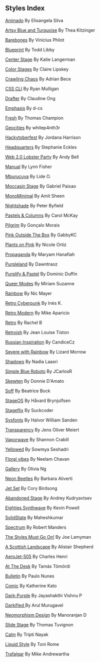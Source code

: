 
## Styles Index


[Animado](https://github.com/5t3ph/stylestage/tree/main/src/styles/css/animado.css) By Elisangela Silva

[Artsy Blue and Turquoise](https://github.com/5t3ph/stylestage/tree/main/src/styles/css/artsy-blue-and-turquoise.css) By Thea Kitzinger

[Barebones](https://github.com/5t3ph/stylestage/tree/main/src/styles/css/barebones.css) By Vinícius Philot

[Blueprint](https://github.com/5t3ph/stylestage/tree/main/src/styles/css/blueprint.css) By Todd Libby

[Center Stage](https://github.com/5t3ph/stylestage/tree/main/src/styles/css/center-stage.css) By Katie Langerman

[Color Stages](https://github.com/5t3ph/stylestage/tree/main/src/styles/css/color-stages.css) By Claire Lipskey

[Crawling Chaos](https://github.com/5t3ph/stylestage/tree/main/src/styles/css/crawling-chaos.css) By Adrian Bece

[CSS CLI](https://github.com/5t3ph/stylestage/tree/main/src/styles/css/css-cli.css) By Ryan Mulligan

[Drafter](https://github.com/5t3ph/stylestage/tree/main/src/styles/css/drafter.css) By Claudine Ong

[Emphasis](https://github.com/5t3ph/stylestage/tree/main/src/styles/css/emphasis.css) By d-cs

[Fresh](https://github.com/5t3ph/stylestage/tree/main/src/styles/css/fresh.css) By Thomas Champion

[Geocities](https://github.com/5t3ph/stylestage/tree/main/src/styles/css/geocities.css) By whitep4nth3r

[Hackytoberfest](https://github.com/5t3ph/stylestage/tree/main/src/styles/css/hackytoberfest.css) By Jordana Harrison

[Headquarters](https://github.com/5t3ph/stylestage/tree/main/src/styles/css/headquarters.css) By Stephanie Eckles

[Web 2.0 Lobster Party](https://github.com/5t3ph/stylestage/tree/main/src/styles/css/web-2.0-lobster-party.css) By Andy Bell

[Manual](https://github.com/5t3ph/stylestage/tree/main/src/styles/css/manual.css) By Lynn Fisher

[Mburucuya](https://github.com/5t3ph/stylestage/tree/main/src/styles/css/mburucuya.css) By Lide O.

[Moccasin Stage](https://github.com/5t3ph/stylestage/tree/main/src/styles/css/moccasin-stage.css) By Gabriel Paixao

[MonoMinimal](https://github.com/5t3ph/stylestage/tree/main/src/styles/css/monominimal.css) By Amit Sheen

[Nightshade](https://github.com/5t3ph/stylestage/tree/main/src/styles/css/nightshade.css) By Peter Byfield

[Pastels &amp; Columns](https://github.com/5t3ph/stylestage/tree/main/src/styles/css/pastels-and-columns.css) By Carol McKay

[Pilgrim](https://github.com/5t3ph/stylestage/tree/main/src/styles/css/pilgrim.css) By Gonçalo Morais

[Pink Outside The Box](https://github.com/5t3ph/stylestage/tree/main/src/styles/css/pink-outside-the-box.css) By GabbyKC

[Plants on Pink](https://github.com/5t3ph/stylestage/tree/main/src/styles/css/plants-on-pink.css) By Nicole Ortiz

[Propaganda](https://github.com/5t3ph/stylestage/tree/main/src/styles/css/propaganda.css) By Maryam Hanafiah

[Purpleland](https://github.com/5t3ph/stylestage/tree/main/src/styles/css/purpleland.css) By Dawntraoz

[Purplify &amp; Pastel](https://github.com/5t3ph/stylestage/tree/main/src/styles/css/purplify-and-pastel.css) By Dominic Duffin

[Queer Modes](https://github.com/5t3ph/stylestage/tree/main/src/styles/css/queer-modes.css) By Miriam Suzanne

[Rainbow](https://github.com/5t3ph/stylestage/tree/main/src/styles/css/rainbow.css) By Nic Mayer

[Retro Cyberpunk](https://github.com/5t3ph/stylestage/tree/main/src/styles/css/retro-cyberpunk.css) By Inès K.

[Retro Modern](https://github.com/5t3ph/stylestage/tree/main/src/styles/css/retro-modern.css) By Mike Aparicio

[Retro](https://github.com/5t3ph/stylestage/tree/main/src/styles/css/retro.css) By Rachel B

[Retroish](https://github.com/5t3ph/stylestage/tree/main/src/styles/css/retroish.css) By Jean Louise Tiston

[Russian Inspiration](https://github.com/5t3ph/stylestage/tree/main/src/styles/css/russian-inspiration.css) By CandiceCz

[Severe with Rainbow](https://github.com/5t3ph/stylestage/tree/main/src/styles/css/severe-with-rainbow.css) By Lizard Morrow

[Shadows](https://github.com/5t3ph/stylestage/tree/main/src/styles/css/shadows.css) By Nadia Laasri

[Simple Blue Roboto](https://github.com/5t3ph/stylestage/tree/main/src/styles/css/simple-blue-roboto.css) By JCarlosR

[Skewten](https://github.com/5t3ph/stylestage/tree/main/src/styles/css/skewten.css) By Donnie D&#39;Amato

[Soff](https://github.com/5t3ph/stylestage/tree/main/src/styles/css/soff.css) By Beatrice Bock

[StageOS](https://github.com/5t3ph/stylestage/tree/main/src/styles/css/stageos.css) By Håvard Brynjulfsen

[Stageflix](https://github.com/5t3ph/stylestage/tree/main/src/styles/css/stageflix.css) By Suckcoder

[Sysfonts](https://github.com/5t3ph/stylestage/tree/main/src/styles/css/sysfonts.css) By Halvor William Sanden

[Transparency](https://github.com/5t3ph/stylestage/tree/main/src/styles/css/transparency.css) By Jens Oliver Meiert

[Vaporwave](https://github.com/5t3ph/stylestage/tree/main/src/styles/css/vaporwave.css) By Shannon Crabill

[Yellowed](https://github.com/5t3ph/stylestage/tree/main/src/styles/css/yellowed.css) By Sowmya Seshadri

[Floral vibes](https://github.com/5t3ph/stylestage/tree/main/src/styles/css/floral-vibes.css) By Neelam Chavan

[Gallery](https://github.com/5t3ph/stylestage/tree/main/src/styles/css/gallery.css) By Olivia Ng

[Neon Beetles](https://github.com/5t3ph/stylestage/tree/main/src/styles/css/neon-beetles.css) By Barbara Aliverti

[Jet Set](https://github.com/5t3ph/stylestage/tree/main/src/styles/css/jet-set.css) By Cory Birdsong

[Abandoned Stage](https://github.com/5t3ph/stylestage/tree/main/src/styles/css/abandoned-stage.css) By Andrey Kudryavtsev

[Eighties Synthwave](https://github.com/5t3ph/stylestage/tree/main/src/styles/css/eighties-synthwave.css) By Kevin Powell

[SolidState](https://github.com/5t3ph/stylestage/tree/main/src/styles/css/solidstate.css) By Maheshkumar

[Spectrum](https://github.com/5t3ph/stylestage/tree/main/src/styles/css/spectrum.css) By Robert Manders

[The Styles Must Go On!](https://github.com/5t3ph/stylestage/tree/main/src/styles/css/the-styles-must-go-on.css) By Joe Lamyman

[A Scottish Landscape](https://github.com/5t3ph/stylestage/tree/main/src/styles/css/a-scottish-landscape.css) By Alistair Shepherd

[AeroJet-505](https://github.com/5t3ph/stylestage/tree/main/src/styles/css/aerojet-505.css) By Charles Henri

[At The Desk](https://github.com/5t3ph/stylestage/tree/main/src/styles/css/at-the-desk.css) By Tamás Tömördi

[Bulletin](https://github.com/5t3ph/stylestage/tree/main/src/styles/css/bulletin.css) By Paulo Nunes

[Comic](https://github.com/5t3ph/stylestage/tree/main/src/styles/css/comic.css) By Katherine Kato

[Dark-Purple](https://github.com/5t3ph/stylestage/tree/main/src/styles/css/dark-purple.css) By Jayashakthi Vishnu P

[Darkified ](https://github.com/5t3ph/stylestage/tree/main/src/styles/css/darkified.css) By Arul Murugavel

[Neomorphism Design](https://github.com/5t3ph/stylestage/tree/main/src/styles/css/neomorphism-design.css) By Manoranjan D

[Slide Stage](https://github.com/5t3ph/stylestage/tree/main/src/styles/css/slide-stage.css) By Thomas Tuvignon

[Calm](https://github.com/5t3ph/stylestage/tree/main/src/styles/css/calm.css) By Tripti Nayak

[Liquid Style](https://github.com/5t3ph/stylestage/tree/main/src/styles/css/liquid-style.css) By Toni Rome

[Trafalgar](https://github.com/5t3ph/stylestage/tree/main/src/styles/css/trafalgar.css) By Mike Andrewartha
